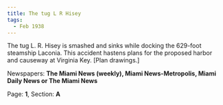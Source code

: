 ```yaml
---  
title: The tug L R Hisey  
tags:  
  - Feb 1938  
---  
```

  
The tug L. R. Hisey is smashed and sinks while docking the 629-foot steamship Laconia. This accident hastens plans for the proposed harbor and causeway at Virginia Key. [Plan drawings.]  
  
Newspapers: **The Miami News (weekly), Miami News-Metropolis, Miami Daily News or The Miami News**  
  
Page: **1**, Section: **A** 
